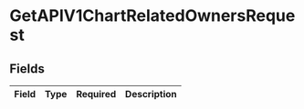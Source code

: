 # GetAPIV1ChartRelatedOwnersRequest


## Fields

| Field       | Type        | Required    | Description |
| ----------- | ----------- | ----------- | ----------- |